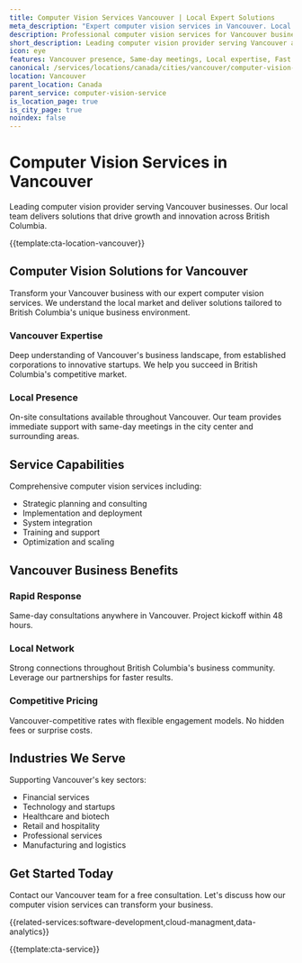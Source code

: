 ```yaml
---
title: Computer Vision Services Vancouver | Local Expert Solutions
meta_description: "Expert computer vision services in Vancouver. Local team, same-day consultations, proven results. Transform your business today."
description: Professional computer vision services for Vancouver businesses
short_description: Leading computer vision provider serving Vancouver and British Columbia.
icon: eye
features: Vancouver presence, Same-day meetings, Local expertise, Fast deployment, Competitive rates, Proven track record
canonical: /services/locations/canada/cities/vancouver/computer-vision-service-vancouver.html
location: Vancouver
parent_location: Canada
parent_service: computer-vision-service
is_location_page: true
is_city_page: true
noindex: false
---
```


# Computer Vision Services in Vancouver

Leading computer vision provider serving Vancouver businesses. Our local team delivers solutions that drive growth and innovation across British Columbia.

{{template:cta-location-vancouver}}

## Computer Vision Solutions for Vancouver

Transform your Vancouver business with our expert computer vision services. We understand the local market and deliver solutions tailored to British Columbia's unique business environment.

### Vancouver Expertise

Deep understanding of Vancouver's business landscape, from established corporations to innovative startups. We help you succeed in British Columbia's competitive market.

### Local Presence

On-site consultations available throughout Vancouver. Our team provides immediate support with same-day meetings in the city center and surrounding areas.

## Service Capabilities

Comprehensive computer vision services including:
- Strategic planning and consulting
- Implementation and deployment
- System integration
- Training and support
- Optimization and scaling

## Vancouver Business Benefits

### Rapid Response
Same-day consultations anywhere in Vancouver. Project kickoff within 48 hours.

### Local Network
Strong connections throughout British Columbia's business community. Leverage our partnerships for faster results.

### Competitive Pricing
Vancouver-competitive rates with flexible engagement models. No hidden fees or surprise costs.

## Industries We Serve

Supporting Vancouver's key sectors:
- Financial services
- Technology and startups
- Healthcare and biotech
- Retail and hospitality
- Professional services
- Manufacturing and logistics

## Get Started Today

Contact our Vancouver team for a free consultation. Let's discuss how our computer vision services can transform your business.

{{related-services:software-development,cloud-managment,data-analytics}}

{{template:cta-service}}
